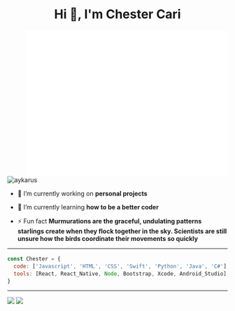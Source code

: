 <h1 align="center">Hi 👋, I'm Chester Cari</h1>
<!--<h3 align="center">I am a passionate learner</h3> -->
<a href="#"><img align="right" src="https://github.com/Aykarus/Aykarus/blob/main/Assets/fox-banner.gif"/></a>


<p align="left"> <img src="https://komarev.com/ghpvc/?username=aykarus&label=Profile%20views&color=001e57&style=flat" alt="aykarus" /> </p>


- 🔭 I’m currently working on **personal projects**

- 🌱 I’m currently learning **how to be a better coder**

- ⚡ Fun fact **Murmurations are the graceful, undulating patterns starlings create when they flock together in the sky. Scientists are still unsure how the birds coordinate their movements so quickly**

---

```javascript
const Chester = {
  code: ['Javascript', 'HTML', 'CSS', 'Swift', 'Python', 'Java', 'C#'],
  tools: [React, React_Native, Node, Bootstrap, Xcode, Android_Studio],
}
```
---
[![](https://img.shields.io/badge/-linkedin-0073B1?style=flat-square)](https://www.linkedin.com/in/chestercari/)
[![](https://img.shields.io/badge/-portfolio-2D4E00?style=flat-square)](https://aykarus.github.io/)
<!--
<p>&nbsp;<img align="center" src="https://github-readme-stats.vercel.app/api?username=aykarus&show_icons=true&theme=dark&locale=en" alt="aykarus" /></p>
-->

